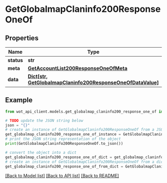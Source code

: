 # GetGlobalmapClaninfo200ResponseOneOf


## Properties

Name | Type | Description | Notes
------------ | ------------- | ------------- | -------------
**status** | **str** |  | 
**meta** | [**GetAccountList200ResponseOneOfMeta**](GetAccountList200ResponseOneOfMeta.md) |  | 
**data** | [**Dict[str, GetGlobalmapClaninfo200ResponseOneOfDataValue]**](GetGlobalmapClaninfo200ResponseOneOfDataValue.md) |  | 

## Example

```python
from wot_api_client.models.get_globalmap_claninfo200_response_one_of import GetGlobalmapClaninfo200ResponseOneOf

# TODO update the JSON string below
json = "{}"
# create an instance of GetGlobalmapClaninfo200ResponseOneOf from a JSON string
get_globalmap_claninfo200_response_one_of_instance = GetGlobalmapClaninfo200ResponseOneOf.from_json(json)
# print the JSON string representation of the object
print(GetGlobalmapClaninfo200ResponseOneOf.to_json())

# convert the object into a dict
get_globalmap_claninfo200_response_one_of_dict = get_globalmap_claninfo200_response_one_of_instance.to_dict()
# create an instance of GetGlobalmapClaninfo200ResponseOneOf from a dict
get_globalmap_claninfo200_response_one_of_from_dict = GetGlobalmapClaninfo200ResponseOneOf.from_dict(get_globalmap_claninfo200_response_one_of_dict)
```
[[Back to Model list]](../README.md#documentation-for-models) [[Back to API list]](../README.md#documentation-for-api-endpoints) [[Back to README]](../README.md)


